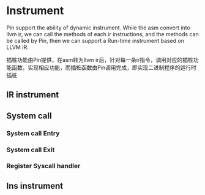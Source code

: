 # Instrument

Pin support the ability of dynamic instrument.
While the asm convert into llvm ir, we can call the methods of each ir instructions, and the methods can be called by Pin, then we can support a Run-time instrument based on LLVM IR.

插桩功能由Pin提供，在asm转为llvm ir后，针对每一条ir指令，调用对应的插桩功能函数，实现相应功能，而插桩函数由Pin调用完成，即实现二进制程序的运行时插桩


## IR instrument



## System call

### System call Entry    

### System call Exit

### Register Syscall handler

## Ins instrument

